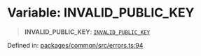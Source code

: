 # Variable: INVALID\_PUBLIC\_KEY

> **INVALID\_PUBLIC\_KEY**: [`INVALID_PUBLIC_KEY`](../enumerations/MethodErrorCode.md#invalid_public_key)

Defined in: [packages/common/src/errors.ts:94](https://github.com/dcdpr/did-btcr2-js/blob/4a717493e735221d072999f212891939f4de3f23/packages/common/src/errors.ts#L94)
